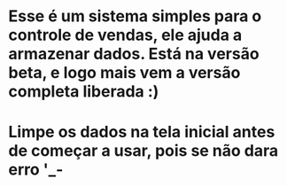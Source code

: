 # Esse é um sistema simples para o controle de vendas, ele ajuda a armazenar dados. Está na versão beta, e logo mais vem a versão completa liberada :)

# Limpe os dados na tela inicial antes de começar a usar, pois se não dara erro '_-
